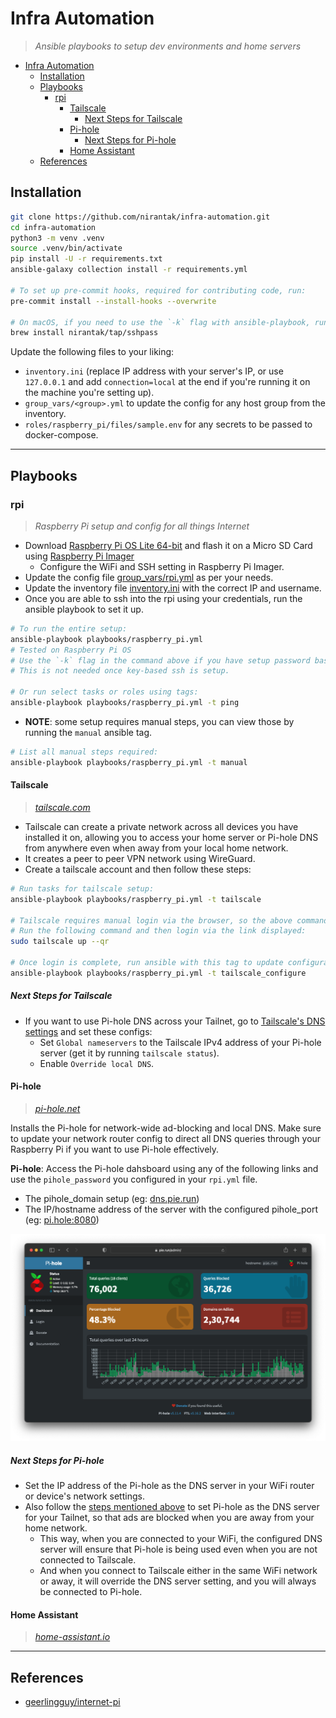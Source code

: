 # Infra Automation

> _Ansible playbooks to setup dev environments and home servers_

- [Infra Automation](#infra-automation)
  - [Installation](#installation)
  - [Playbooks](#playbooks)
    - [rpi](#rpi)
      - [Tailscale](#tailscale)
        - [Next Steps for Tailscale](#next-steps-for-tailscale)
      - [Pi-hole](#pi-hole)
        - [Next Steps for Pi-hole](#next-steps-for-pi-hole)
      - [Home Assistant](#home-assistant)
  - [References](#references)

## Installation

```bash
git clone https://github.com/nirantak/infra-automation.git
cd infra-automation
python3 -m venv .venv
source .venv/bin/activate
pip install -U -r requirements.txt
ansible-galaxy collection install -r requirements.yml

# To set up pre-commit hooks, required for contributing code, run:
pre-commit install --install-hooks --overwrite

# On macOS, if you need to use the `-k` flag with ansible-playbook, run:
brew install nirantak/tap/sshpass
```

Update the following files to your liking:

- `inventory.ini` (replace IP address with your server's IP, or use `127.0.0.1` and add `connection=local` at the end if you're running it on the machine you're setting up).
- `group_vars/<group>.yml` to update the config for any host group from the inventory.
- `roles/raspberry_pi/files/sample.env` for any secrets to be passed to docker-compose.

---

## Playbooks

### rpi

> _Raspberry Pi setup and config for all things Internet_

- Download [Raspberry Pi OS Lite 64-bit](https://www.raspberrypi.com/software/operating-systems/#raspberry-pi-os-64-bit) and flash it on a Micro SD Card using [Raspberry Pi Imager](https://www.raspberrypi.com/software/)
  - Configure the WiFi and SSH setting in Raspberry Pi Imager.
- Update the config file [group_vars/rpi.yml](group_vars/rpi.yml) as per your needs.
- Update the inventory file [inventory.ini](inventory.ini) with the correct IP and username.
- Once you are able to ssh into the rpi using your credentials, run the ansible playbook to set it up.

```bash
# To run the entire setup:
ansible-playbook playbooks/raspberry_pi.yml
# Tested on Raspberry Pi OS
# Use the `-k` flag in the command above if you have setup password based SSH.
# This is not needed once key-based ssh is setup.

# Or run select tasks or roles using tags:
ansible-playbook playbooks/raspberry_pi.yml -t ping
```

- **NOTE**: some setup requires manual steps, you can view those by running the `manual` ansible tag.

```bash
# List all manual steps required:
ansible-playbook playbooks/raspberry_pi.yml -t manual
```

#### Tailscale

> _[tailscale.com](https://tailscale.com)_

- Tailscale can create a private network across all devices you have installed it on, allowing you to access your home server or Pi-hole DNS from anywhere even when away from your local home network.
- It creates a peer to peer VPN network using WireGuard.
- Create a tailscale account and then follow these steps:

```bash
# Run tasks for tailscale setup:
ansible-playbook playbooks/raspberry_pi.yml -t tailscale

# Tailscale requires manual login via the browser, so the above command may not set everything up.
# Run the following command and then login via the link displayed:
sudo tailscale up --qr

# Once login is complete, run ansible with this tag to update configuration that requires tailscale:
ansible-playbook playbooks/raspberry_pi.yml -t tailscale_configure
```

##### Next Steps for Tailscale

- If you want to use Pi-hole DNS across your Tailnet, go to [Tailscale's DNS settings](https://login.tailscale.com/admin/dns) and set these configs:
  - Set `Global nameservers` to the Tailscale IPv4 address of your Pi-hole server (get it by running `tailscale status`).
  - Enable `Override local DNS`.

#### Pi-hole

> _[pi-hole.net](https://pi-hole.net)_

Installs the Pi-hole for network-wide ad-blocking and local DNS. Make sure to update your network router config to direct all DNS queries through your Raspberry Pi if you want to use Pi-hole effectively.

**Pi-hole**: Access the Pi-hole dahsboard using any of the following links and use the `pihole_password` you configured in your `rpi.yml` file.

- The pihole_domain setup (eg: [dns.pie.run](http://dns.pie.run/admin))
- The IP/hostname address of the server with the configured pihole_port (eg: [pi.hole:8080](https://pi.hole:8080/admin))

![Pi-hole Dashboard](.github/images/pi-hole.png)

##### Next Steps for Pi-hole

- Set the IP address of the Pi-hole as the DNS server in your WiFi router or device's network settings.
- Also follow the [steps mentioned above](#next-steps-for-tailscale) to set Pi-hole as the DNS server for your Tailnet, so that ads are blocked when you are away from your home network.
  - This way, when you are connected to your WiFi, the configured DNS server will ensure that Pi-hole is being used even when you are not connected to Tailscale.
  - And when you connect to Tailscale either in the same WiFi network or away, it will override the DNS server setting, and you will always be connected to Pi-hole.

#### Home Assistant

> _[home-assistant.io](https://www.home-assistant.io)_

---

## References

- [geerlingguy/internet-pi](https://github.com/geerlingguy/internet-pi)
